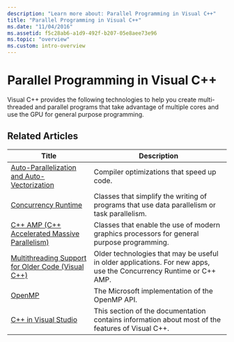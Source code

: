 ```yaml
---
description: "Learn more about: Parallel Programming in Visual C++"
title: "Parallel Programming in Visual C++"
ms.date: "11/04/2016"
ms.assetid: f5c28ab6-a1d9-492f-b207-05e8aee73e96
ms.topic: "overview"
ms.custom: intro-overview
---
```

# Parallel Programming in Visual C++

Visual C++ provides the following technologies to help you create multi-threaded and parallel programs that take advantage of multiple cores and use the GPU for general purpose programming.

## Related Articles

|Title|Description|
|-----------|-----------------|
|[Auto-Parallelization and Auto-Vectorization](auto-parallelization-and-auto-vectorization.md)|Compiler optimizations that speed up code.|
|[Concurrency Runtime](concrt/concurrency-runtime.md)|Classes that simplify the writing of programs that use data parallelism or task parallelism.|
|[C++ AMP (C++ Accelerated Massive Parallelism)](amp/cpp-amp-cpp-accelerated-massive-parallelism.md)|Classes that enable the use of modern graphics processors for general purpose programming.|
|[Multithreading Support for Older Code (Visual C++)](multithreading-support-for-older-code-visual-cpp.md)|Older technologies that may be useful in older applications. For new apps, use the Concurrency Runtime or C++ AMP.|
|[OpenMP](openmp/openmp-in-visual-cpp.md)|The Microsoft implementation of the OpenMP API.|
|[C++ in Visual Studio](../overview/visual-cpp-in-visual-studio.md)|This section of the documentation contains information about most of the features of Visual C++.|
